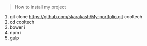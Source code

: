 > How to install my project

1. git clone https://github.com/skarakash/My-portfolio.git cooltech
2. cd cooltech
3. bower i
4. npm i
5. gulp